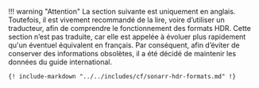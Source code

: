 <!-- markdownlint-disable MD041-->
!!! warning "Attention"
    La section suivante est uniquement en anglais. Toutefois, il est vivement recommandé de la lire, voire d’utiliser un traducteur, afin de comprendre le fonctionnement des formats HDR.
    Cette section n’est pas traduite, car elle est appelée à évoluer plus rapidement qu'un éventuel équivalent en français. Par conséquent, afin d’éviter de conserver des informations obsolètes, il a été décidé de maintenir les données du guide international.

    {! include-markdown "../../includes/cf/sonarr-hdr-formats.md" !}
<!-- markdownlint-enable MD041-->
